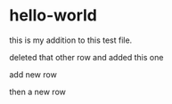 # hello-world

this is my addition to this test file.


deleted that other row and added this one

add new row

then a new row